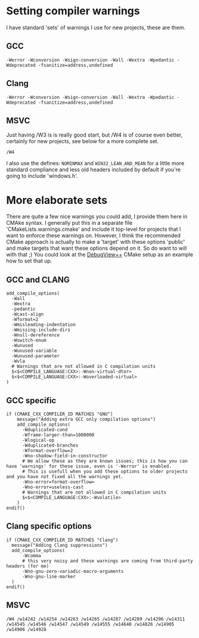 # Setting compiler warnings

I have standard 'sets' of warnings I use for new projects, these are them.

## GCC

```
-Werror -Wconversion -Wsign-conversion -Wall -Wextra -Wpedantic -Wdeprecated -fsanitize=address,undefined 
```

## Clang

```
-Werror -Wconversion -Wsign-conversion -Wall -Wextra -Wpedantic -Wdeprecated -fsanitize=address,undefined 
```

## MSVC

Just having /W3 is is really good start, but /W4 is of course even better, certainly for new projects, see below for a more complete set.

```
/W4 
```

I also use the defines: `NOMINMAX` and `WIN32_LEAN_AND_MEAN` for a little more standard compliance and less old headers included by default if you're going to include 'windows.h'.

# More elaborate sets

There are quite a few nice warnings you could add, I provide them here in CMAke syntax. I generally put this in a separate file 'CMakeLists.warnings.cmake' and include it top-level for projects that I want to enforce these warnings on.
However, I think the recommended CMake approach is actually to make a 'target' with these options 'public' and make targets that want these options depend on it. So do want to will with that ;)
You could look at the [DebugView++](https://github.com/CobaltFusion/DebugViewPP/blob/develop/CMakeLists.txt#L55) CMake setup as an example how to set that up.

## GCC and CLANG

```
add_compile_options(
  -Wall
  -Wextra
  -pedantic
  -Wcast-align
  -Wformat=2
  -Wmisleading-indentation
  -Wmissing-include-dirs
  -Wnull-dereference
  -Wswitch-enum
  -Wunused
  -Wunused-variable
  -Wunused-parameter
  -Wvla
  # Warnings that are not allowed in C compilation units
  $<$<COMPILE_LANGUAGE:CXX>:-Wnon-virtual-dtor>
  $<$<COMPILE_LANGUAGE:CXX>:-Woverloaded-virtual>
)
```

## GCC specific

```
if (CMAKE_CXX_COMPILER_ID MATCHES "GNU")
    message("Adding extra GCC only compilation options")
    add_compile_options(
      -Wduplicated-cond
      -Wframe-larger-than=1000000
      -Wlogical-op
      -Wduplicated-branches
      -Wformat-overflow=2
      -Wno-shadow-field-in-constructor
      # We allow these as they are known issues; this is how you can have 'warnings' for these issue, even is '-Werror' is enabled.
      # This is usefull when you add these options to older projects and you have not fixed all the warnings yet.
      -Wno-error=format-overflow=
      -Wno-error=useless-cast
      # Warnings that are not allowed in C compilation units
      $<$<COMPILE_LANGUAGE:CXX>:-Wvolatile>
    )
endif()
```

## Clang specific options

```
if (CMAKE_CXX_COMPILER_ID MATCHES "Clang")
  message("Adding Clang suppressions")
  add_compile_options(
      -Wcomma
      # this very noisy and these warnings are coming from third-party headers (for me)
      -Wno-gnu-zero-variadic-macro-arguments
      -Wno-gnu-line-marker
  )
endif()
```

## MSVC

```
/W4 /w14242 /w14254 /w14263 /w14265 /w14287 /w14289 /w14296 /w14311 /w14545 /w14546 /w14547 /w14549 /w14555 /w14640 /w14826 /w14905 /w14906 /w14928
```

